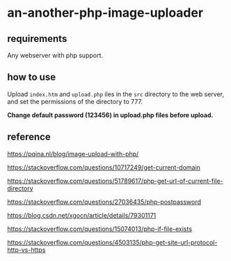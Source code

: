 # an-another-php-image-uploader

## requirements
Any webserver with php support.

## how to use
Upload `index.htm` and `upload.php` iles in the `src` directory to the web server, and set the permissions of the directory to 777.

**Change default password (123456) in upload.php files before upload.**


## reference

https://pqina.nl/blog/image-upload-with-php/

https://stackoverflow.com/questions/10717249/get-current-domain

https://stackoverflow.com/questions/51789617/php-get-url-of-current-file-directory

https://stackoverflow.com/questions/27036435/php-postpassword

https://blog.csdn.net/xgocn/article/details/79301171

https://stackoverflow.com/questions/15074013/php-if-file-exists

https://stackoverflow.com/questions/4503135/php-get-site-url-protocol-http-vs-https
